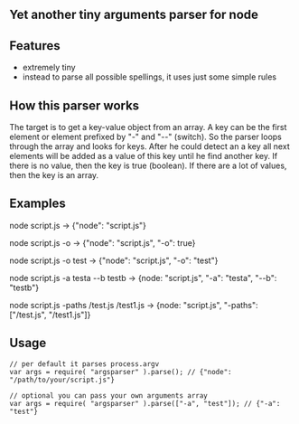 ## Yet another tiny arguments parser for node

## Features
 * extremely tiny
 * instead to parse all possible spellings, it uses just some simple rules

## How this parser works
The target is to get a key-value object from an array. A key can be the first element or element prefixed by "-" and "--" (switch). 
So the parser loops through the array and looks for keys. After he could detect an a key all next elements will be added as a value of this key until he find another key.
If there is no value, then the key is true (boolean). If there are a lot of values, then the key is an array.

## Examples

node script.js -> {"node": "script.js"}

node script.js -o -> {"node": "script.js", "-o": true}

node script.js -o test -> {"node": "script.js", "-o": "test"}

node script.js -a testa --b testb -> {node: "script.js", "-a": "testa", "--b": "testb"}
 
node script.js -paths /test.js /test1.js -> {node: "script.js", "-paths": ["/test.js", "/test1.js"]}

## Usage

    // per default it parses process.argv
    var args = require( "argsparser" ).parse(); // {"node": "/path/to/your/script.js"}
    
    // optional you can pass your own arguments array
    var args = require( "argsparser" ).parse(["-a", "test"]); // {"-a": "test"}